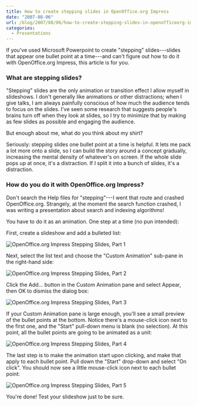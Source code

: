 ```yaml
---
title: How to create stepping slides in OpenOffice.org Impress
date: "2007-08-06"
url: /blog/2007/08/06/how-to-create-stepping-slides-in-openofficeorg-impress/
categories:
  - Presentations
---
```

If you've used Microsoft Powerpoint to create "stepping" slides---slides that appear one bullet point at a time---and can't figure out how to do it with OpenOffice.org Impress, this article is for you.

### What are stepping slides?

"Stepping" slides are the only animation or transition effect I allow myself in slideshows.  I don't generally like animations or other distractions; when I give talks, I am always painfully conscious of how much the audience tends to focus on the slides.  I've seen some research that suggests people's brains turn off when they look at slides, so I try to minimize that by making as few slides as possible and engaging the audience.

But enough about me, what do you think about my shirt?

Seriously: stepping slides one bullet point at a time is helpful.  It lets me pack a lot more onto a slide, so I can build the story around a concept gradually, increasing the mental density of whatever's on screen.  If the whole slide pops up at once, it's a distraction.  If I split it into a bunch of slides, it's a distraction.

### How do you do it with OpenOffice.org Impress?

Don't search the Help files for "stepping"---I went that route and crashed OpenOffice.org.  Strangely, at the moment the search function crashed, I was writing a presentation about search and indexing algorithms!

You have to do it as an animation.  One step at a time (no pun intended):

First, create a slideshow and add a bulleted list:

![OpenOffice.org Impress Stepping Slides, Part 1](/media/2007/08/openofficeorg-stepping-1.png)

Next, select the list text and choose the "Custom Animation" sub-pane in the right-hand side:

![OpenOffice.org Impress Stepping Slides, Part 2](/media/2007/08/openofficeorg-stepping-2.png)

Click the Add... button in the Custom Animation pane and select Appear, then OK to dismiss the dialog box:

![OpenOffice.org Impress Stepping Slides, Part 3](/media/2007/08/openofficeorg-stepping-3.png)

If your Custom Animation pane is large enough, you'll see a small preview of the bullet points at the bottom.  Notice there's a mouse-click icon next to the first one, and the "Start" pull-down menu is blank (no selection).  At this point, all the bullet points are going to be animated as a unit:

![OpenOffice.org Impress Stepping Slides, Part 4](/media/2007/08/openofficeorg-stepping-4.png)

The last step is to make the animation start upon clicking, and make that apply to each bullet point.  Pull down the "Start" drop-down and select "On click".  You should now see a little mouse-click icon next to each bullet point:

![OpenOffice.org Impress Stepping Slides, Part 5](/media/2007/08/openofficeorg-stepping-5.png)

You're done!  Test your slideshow just to be sure.
